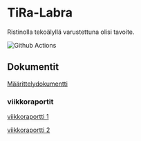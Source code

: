 # TiRa-Labra

Ristinolla tekoälyllä varustettuna olisi tavoite.

![Github Actions](https://github.com/aitoAarni/TiRa-Labra/workflows/CI/badge.svg)


## Dokumentit

[Määrittelydokumentti](https://github.com/aitoAarni/TiRa-Labra/blob/main/dokumentaatio/m%C3%A4%C3%A4rittelydokumentti.md)

### viikkoraportit

[viikkoraportti 1](https://github.com/aitoAarni/TiRa-Labra/blob/main/dokumentaatio/viikkoraportti1.md)

[viikkoraportti 2](https://github.com/aitoAarni/TiRa-Labra/blob/main/dokumentaatio/viikkoraportti2.md)

